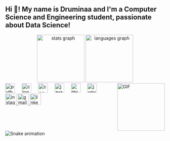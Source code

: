 <h2 align="left">Hi 👋! My name is Druminaa and I'm a Computer Science and Engineering student, passionate about Data Science!</h2>

<div align="center">
  <img src="https://github-readme-stats.vercel.app/api?username=Druminaa&hide_title=true&hide_rank=true&show_icons=true&include_all_commits=true&count_private=true&disable_animations=false&theme=dracula&locale=en&hide_border=false" height="150" alt="stats graph" />

  
  <img src="https://github-readme-stats.vercel.app/api/top-langs?username=Druminaa&locale=en&hide_title=true&layout=compact&card_width=320&langs_count=5&theme=dracula&hide_border=false" height="150" alt="languages graph" />
</div>
<!-- <div align="center">
  <img src="https://github-readme-streak-stats.herokuapp.com/?user=Druminaa&theme=dracula&hide_border=false" height="150" alt="streak graph" />
  <img src="https://activity-graph.herokuapp.com/graph?username=Druminaa&theme=dracula&hide_border=false" height="150" alt="activity graph" />
</div> -->
<img align="right" height="150" src="https://i.imgflip.com/65efzo.gif" alt="GIF" />


<!--icone-->
<div align="left">
  <img src="https://cdn.jsdelivr.net/gh/devicons/devicon/icons/python/python-original.svg" height="30" alt="python logo" />
  <img width="14" />
  <img src="https://cdn.jsdelivr.net/gh/devicons/devicon/icons/c/c-original.svg" height="30" alt="c logo" />
  <img width="14" />
  <img src="https://cdn.jsdelivr.net/gh/devicons/devicon/icons/cplusplus/cplusplus-original.svg" height="30" alt="c++ logo" />
  <img width="14" />
  <img src="https://cdn.jsdelivr.net/gh/devicons/devicon/icons/java/java-original.svg" height="30" alt="java logo" />
  <img width="14" />
  <img src="https://cdn.jsdelivr.net/gh/devicons/devicon/icons/mysql/mysql-original.svg" height="30" alt="mysql logo" />
  <img width="14" />
  <img src="https://cdn.jsdelivr.net/gh/devicons/devicon/icons/jupyter/jupyter-original.svg" height="30" alt="jupyter logo" />
</div>



<div align="left">
<!--   <a href="https://www.youtube.com/@yourchannel" target="_blank">
    <img src="https://img.shields.io/static/v1?message=YouTube&logo=youtube&label=&color=FF0000&logoColor=white&style=for-the-badge" height="35" alt="youtube logo" />
  </a> -->
  <a href="https://www.instagram.com/dipak__lonkar" target="_blank">
    <img src="https://img.shields.io/static/v1?message=Instagram&logo=instagram&label=&color=E4405F&logoColor=white&style=for-the-badge" height="35" alt="instagram logo" />
  </a>
<!--   <a href="https://discord.com/users/yourid" target="_blank">
    <img src="https://img.shields.io/static/v1?message=Discord&logo=discord&label=&color=7289DA&logoColor=white&style=for-the-badge" height="35" alt="discord logo" />
  </a> -->
  <a href="mailto:rukhmindipak@gmail.com" target="_blank">
    <img src="https://img.shields.io/static/v1?message=Gmail&logo=gmail&label=&color=D14836&logoColor=white&style=for-the-badge" height="35" alt="gmail logo" />
  </a>
  <a href="https://www.linkedin.com/in/mr-dipak-lonkar" target="_blank">
    <img src="https://img.shields.io/static/v1?message=LinkedIn&logo=linkedin&label=&color=0077B5&logoColor=white&style=for-the-badge" height="35" alt="linkedin logo" />
  </a>
</div>


<br clear="both">

<img src="https://raw.githubusercontent.com/maurodesouza/maurodesouza/output/snake.svg" alt="Snake animation" />
